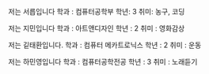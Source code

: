 저는 서릅입니다
학과 : 컴퓨터공학부
학년: 3
취미: 농구, 코딩

저는 지민입니다
학과 : 아트앤디자인
학년 : 2
취미 : 영화감상

저는 깉태환입니다.
학과 : 컴퓨터 메카트로닉스
학년 : 2
취미 : 운동

저는 하민영입니다
학과 : 컴퓨터공학전공
학년 : 3
취미 : 노래듣기
